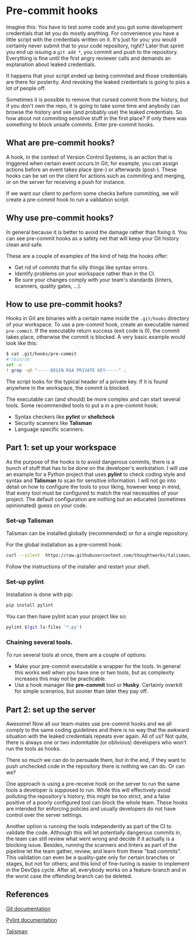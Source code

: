 # Pre-commit hooks

Imagine this:
You have to test some code and you got some development credentials that let you
do mostly anything. For convenience you have a little script with the credentials
written on it. It's just for you; you would certainly never submit that to your
code repository, right? Later that sprint you end up issuing a `git add *`, you
commit and push to the repository. Everything is fine until the first angry
reviewer calls and demands an explanation about leaked credentials.

It happens that your script ended up being commited and those credentials are
there for posterity. And revoking the leaked credentials is going to piss a lot
of people off.

Sometimes it is possible to remove that cursed commit from the history, but if
you don't own the repo, it is going to take some time and anybody can browse the
history and see (and probably use) the leaked credentials.
So how about not commiting sensitive stuff in the first place? If only there was
something to block unsafe commits. Enter pre-commit hooks.

## What are pre-commit hooks?

A hook, in the context of Version Control Systems, is an action that is triggered
when certain event occurs.In Git, for example, you can assign actions before an
event takes place (pre-) or afterwards (post-). These hooks can be set on the
client for actions such as commiting and merging, or on the server for receiving
a push for instance.

If we want our client to perform some checks before commiting, we will create a
pre-commit hook to run a validation script.

## Why use pre-commit hooks?

In general because it is better to avoid the damage rather than fixing it.
You can see pre-commit hooks as a safety net that will keep your Git history
clean and safe.

These are a couple of examples of the kind of help the hooks offer:

* Get rid of commits that fix silly things like syntax errors.
* Identify problems on your workspace rather than in the CI.
* Be sure your changes comply with your team's standards (linters, scanners,
  quality gates, ...).

## How to use pre-commit hooks?

Hooks in Git are binaries with a certain name inside the `.git/hooks` directory
of your workspace. To use a pre-commit hook, create an executable named
`pre-commit`. If the executable return success (exit code is 0), the commit takes
place, otherwise the commit is blocked. A very basic example would look like this:

```bash
$ cat .git/hooks/pre-commit
#!/bin/sh
set -e
! grep -qR "-----BEGIN RSA PRIVATE KEY-----" .
```

The script looks for the typical header of a private key. If it is found anywhere
in the workspace, the commit is blocked.

The executable can (and should) be more complex and can start several tools.
Some recommended tools to put a in a pre-commit hook:

* Syntax checkers like **pylint** or **shellcheck**
* Security scanners like **Talisman**
* Language specific scanners.

## Part 1: set up your workspace

As the purpose of the hooks is to avoid dangerous commits, there is a bunch of
stuff that has to be done on the developer's workstation. I will use an example
for a Python project that uses **pylint** to check coding style and syntax and
**Talisman** to scan for sensitive information. I will not go into detail on how
to configure the tools to your liking, however keep in mind, that every tool
must be configured to match the real necessities of your project. The default
configuration are nothing but an educated (sometimes opinionated) guess on your
code.

### Set-up Talisman

Talisman can be installed globally (recommended) or for a single repository.

For the global installation as a pre-commit hook:

```bash
curl --silent  https://raw.githubusercontent.com/thoughtworks/talisman/master/global_install_scripts/install.bash > /tmp/install_talisman.bash && /bin/bash /tmp/install_talisman.bash
```

Follow the instructions of the installer and restart your shell.

### Set-up pylint

Installation is done with pip:

```bash
pip install pylint
```
You can then have pylint scan your project like so:

```bash
pylint $(git ls-files '*.py')
```

### Chaining several tools.

To run several tools at once, there are a couple of options:

* Make your pre-commit executable a wrapper for the tools. In general this works
  well when you have one or two tools, but as complexity increases this may not
  be practicable.
* Use a hook manager like **pre-commit** tool or **Husky**. Certainly overkill
  for simple scenarios, but sooner than later they pay off.

## Part 2: set up the server

Awesome! Now all our team-mates use pre-commit hooks and we all comply to the same
coding guidelines and there is no way that the awkward situation with the leaked
credentials repeats ever again. All of us? Not quite, there is always one or two
indomitable (or oblivious) developers who won't run the tools as hooks.

There so much we can do to persuade them, but in the end, if they want to push
unchecked code in the repository there is nothing we can do. Or can we?

One approach is using a pre-receive hook on the server to run the same tools a
developer is supposed to run. While this will effectively avoid polluting the
repository's history, this might be too strict, and a false positive of a poorly
configured tool can block the whole team. These hooks are intended for enforcing
policies and usually developers do not have control over the server settings.

Another option is running the tools independently as part of the CI to validate
the code. Although this will let potentially dangerous commits in, the team can
still review what went wrong and decide if it actually is a blocking issue.
Besides, running the scanners and linters as part of the pipeline let the team
gather, review, and learn from these "bad commits".
This validation can even be a quality-gate only for certain branches or stages,
but not for others; and this kind of fine-tuning is easier to implement in the
DevOps cycle.
After all, everybody works on a feature-branch and in the worst case the
offending branch can be deleted.

## References

[Git documentation](https://git-scm.com/book/en/v2/Customizing-Git-Git-Hooks)

[Pylint documentation](https://pylint.pycqa.org/en/latest/)

[Talisman](https://thoughtworks.github.io/talisman/)

